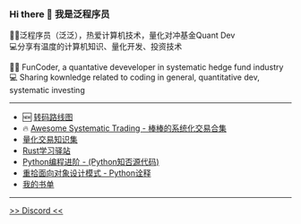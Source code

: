 ### Hi there 👋 我是泛程序员

👨‍💻泛程序员（泛泛），热爱计算机技术，量化对冲基金Quant Dev  
💻分享有温度的计算机知识、量化开发、投资技术

👨‍💻 FunCoder, a quantative deveveloper in systematic hedge fund industry    
💻 Sharing kownledge related to coding in general, quantitative dev, systematic investing

---
- :new: [转码路线图](https://github.com/wangzhe3224/zhuan-ma)
- :fire: [Awesome Systematic Trading - 棒棒的系统化交易合集](https://github.com/wangzhe3224/awesome-systematic-trading)
- [量化交易知识集](https://github.com/wangzhe3224/systematic-trading-knowledge-collection)
- [Rust学习驿站](https://github.com/wangzhe3224/rust-learning)
- [Python编程进阶 - (Python知否源代码)](https://github.com/wangzhe3224/Python-zhifou)
- [重拾面向对象设计模式 - Python诠释](https://github.com/wangzhe3224/Python-zhifou/tree/master/src/design_pattern)
- [我的书单]([https://github.com/wangzhe3224/books](https://wangzhe3224.github.io/zhuan-ma/books/))
---
[>> Discord <<](https://discord.gg/8EWU9uFM5V)
